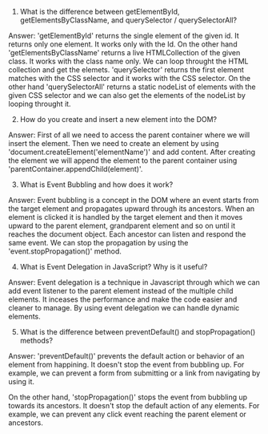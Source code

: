 1. What is the difference between getElementById, getElementsByClassName, and querySelector / querySelectorAll?

Answer: 'getElementById' returns the single element of the given id. It returns only one element. It works only with the Id. On the other hand 'getElementsByClassName' returns a live HTMLCollection of the given class. It works with the class name only. We can loop throught the HTML collection and get the elemets. 'querySelector' returns the first element matches with the CSS selector and it works with the CSS selector. On the other hand 'querySelectorAll' returns a static nodeList of elements with the given CSS selector and we can also get the elements of the nodeList by looping throught it.


2. How do you create and insert a new element into the DOM?

Answer: First of all we need to access the parent container where we will insert the element. Then we need to create an element by using 'document.createElement('elementName')' and add content. After creating the element we will append the element to the parent container using 'parentContainer.appendChild(element)'. 


3. What is Event Bubbling and how does it work?

Answer: Event bubbling is a concept in the DOM where an event starts from the target element and propagates upward through its ancestors. 
When an element is clicked it is handled by the target element and then it moves upward to the parent element, grandparent element and so on until it reaches the document object. Each ancestor can listen and respond the same event. We can stop the propagation by using the 'event.stopPropagation()' method.


4. What is Event Delegation in JavaScript? Why is it useful?

Answer: Event delegation is a technique in Javascript through which  we can add event listener to the parent element instead of the multiple child elements. It inceases the performance and make the code easier and cleaner to manage. By using event delegation we can handle dynamic elements. 


5. What is the difference between preventDefault() and stopPropagation() methods?

Answer: 'preventDefault()' prevents the default action or behavior of an element from happining. It doesn't stop the event from bubbling up. For example, we can prevent a form from submitting or a link from navigating by using it.

On the other hand, 'stopPropagation()' stops the event from bubbling up towards its ancestors. It doesn't stop the default action of any elements. For example, we can prevent any click event reaching the parent element or ancestors.